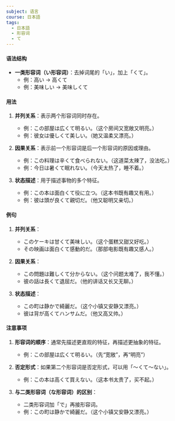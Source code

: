```yaml
---
subject: 语言
course: 日本語
tags:
  - 日本語
  - 形容词
  - て
---
```


#### 语法结构
- **一类形容词（い形容词）**：去掉词尾的「い」，加上「くて」。
  - 例：高い → 高くて
  - 例：美味しい → 美味しくて

#### 用法
1. **并列关系**：表示两个形容词同时存在。
   - 例：この部屋は広くて明るい。（这个房间又宽敞又明亮。）
   - 例：彼女は優しくて美しい。（她又温柔又漂亮。）

2. **因果关系**：表示前一个形容词是后一个形容词的原因或理由。
   - 例：この料理は辛くて食べられない。（这道菜太辣了，没法吃。）
   - 例：今日は暑くて眠れない。（今天太热了，睡不着。）

3. **状态描述**：用于描述事物的多个特征。
   - 例：この本は面白くて役に立つ。（这本书既有趣又有用。）
   - 例：彼は頭が良くて親切だ。（他又聪明又亲切。）

#### 例句
1. **并列关系**：
   - このケーキは甘くて美味しい。（这个蛋糕又甜又好吃。）
   - その映画は面白くて感動的だ。（那部电影既有趣又感人。）

2. **因果关系**：
   - この問題は難しくて分からない。（这个问题太难了，我不懂。）
   - 彼の話は長くて退屈だ。（他的讲话又长又无聊。）

3. **状态描述**：
   - この町は静かで綺麗だ。（这个小镇又安静又漂亮。）
   - 彼は背が高くてハンサムだ。（他又高又帅。）

#### 注意事项
1. **形容词的顺序**：通常先描述更直观的特征，再描述更抽象的特征。
   - 例：この部屋は広くて明るい。（先“宽敞”，再“明亮”）

2. **否定形式**：如果第二个形容词是否定形式，可以用「～くて～ない」。
   - 例：この本は高くて買えない。（这本书太贵了，买不起。）

3. **与二类形容词（な形容词）的区别**：
   - 二类形容词加「で」再接形容词。
   - 例：この町は静かで綺麗だ。（这个小镇又安静又漂亮。）